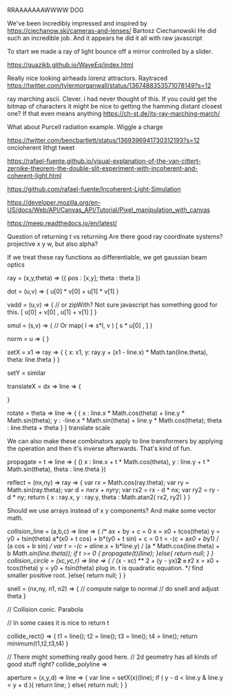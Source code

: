 RRAAAAAAAWWWW DOG


We've been incredibly impressed and inspired by 
https://ciechanow.ski/cameras-and-lenses/ 
Bartosz Ciechanowski 
He did such an incredible job. And it appears he did it all with raw javascript

To start we made a ray of light bounce off a mirror controlled by a slider.



https://quazikb.github.io/WaveEq/index.html


Really nice looking airheads lorenz attractors. Raytraced
https://twitter.com/tylermorganwall/status/1367488353571078149?s=12

ray marching ascii. Clever. i had never thought of this.
If you could get the bitmap of characters it might be nice
to getting the hamming distant closest one?
If that even means anything
https://ch-st.de/its-ray-marching-march/


What about Purcell radiation example. Wiggle a charge

https://twitter.com/bencbartlett/status/1369396941730312193?s=12 oncioherent lithgt tweet

https://rafael-fuente.github.io/visual-explanation-of-the-van-cittert-zernike-theorem-the-double-slit-experiment-with-incoherent-and-coherent-light.html

https://github.com/rafael-fuente/Incoherent-Light-Simulation

https://developer.mozilla.org/en-US/docs/Web/API/Canvas_API/Tutorial/Pixel_manipulation_with_canvas

https://meep.readthedocs.io/en/latest/

Question of returning t vs returning
Are there good ray coordinate systems?
projective x y w, but also alpha?


If we treat these ray functions as differentiable, we get gaussian beam optics



ray = (x,y,theta) => ({
    pos : [x,y];
    theta : theta
})

dot = (u,v) => {
    u[0] * v[0] + u[1] * v[1]
}

vadd = (u,v) => { // or zipWith? Not sure javascript has something good for this.
    [ u[0] + v[0] , u[1] + v[1]  ]
}

smul = (s,v) => {  // Or map( l => s*l, v )
    [ s * u[0] ,  ] 
}

norm = u => {
}

setX = x1 => ray => {
    {
        x: x1,
        y: ray.y + (x1 - line.x) * Math.tan(line.theta),
        theta: line.theta
    }
}

setY = similar

translateX = dx => line => {

}

rotate = theta => line => {
    {
        x :  line.x * Math.cos(theta) + line.y * Math.sin(theta);
        y : -line.x * Math.sin(theta) + line.y * Math.cos(theta);
        theta : line.theta + theta
    }
}
translate
scale

We can also make these combinators apply to line transformers by applying the operation and then it's inverse afterwards.
That's kind of fun.


propagate = t => line => {
        ()
            x : line.x + t * Math.cos(theta),
            y : line.y + t * Math.sin(theta),
            theta : line.theta
        })

reflect = (nx,ny) => ray => {
    var rx = Math.cos(ray.theta);
    var ry = Math.sin(ray.theta);
    var d  = nx*rx + ny*ry;
    var rx2 = rx - d * nx;
    var ry2 = ry - d * ny;
    return {
        x : ray.x,
        y : ray.y,
        theta : Math.atan2( rx2, ry2) 
        }
}

Should we use arrays instead of x y components?
And make some vector math.


collision_line = (a,b,c) => line => {
    /* ax + by + c = 0
    x = x0 + tcos(theta)
    y = y0 + tsin(theta)
    a*(x0 + t cos) + b*(y0 + t sin) + c = 0
    t = -(c + a*x0 + b*y1) / (a cos + b sin)
    */
    var t = -(c + a*line.x + b*line.y) / (a * Math.cos(line.theta) + b *Math.sin(line.theta));
    if t >= 0 {
        propagate(t)(line);
    }else{
        return null;
    }
}
collision_circle = (xc,yc,r) => line => {
    /* 
    (x - xc) ** 2 + (y - yx)**2 = r**2
    x = x0 + tcos(theta)
    y = y0 + tsin(theta)
    plug in. t is quadratic equation.
    */
    find smaller positive root.
    }else{
        return null;
    }
}


snell = (nx,ny, n1, n2) => {
    // compute nalge to normal
    // do snell and adjust theta
}

// Collision conic. Parabola

// In some cases it is nice to return t

collide_rect() => {
    t1 = line();
    t2 = line();
    t3 = line();
    t4 = line();
    return minimum(t1,t2,t3,t4)
}

// There might something really good here.
// 2d geometry has all kinds of good stuff right?
collide_polyline =>


aperture = (x,y,d) => line => {
    var line = setX(x)(line);
    if ( y - d < line.y  & line.y < y + d ){
        return line;
    }
    else{
        return null;
    }
}
